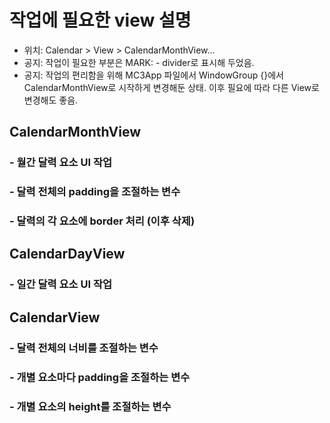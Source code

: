 # 작업에 필요한 view 설명
- 위치: Calendar > View > CalendarMonthView...
- 공지: 작업이 필요한 부분은 MARK: - divider로 표시해 두었음.
- 공지: 작업의 편리함을 위해 MC3App 파일에서 WindowGroup {}에서 CalendarMonthView로 시작하게 변경해둔 상태. 이후 필요에 따라 다른 View로 변경해도 좋음.

## CalendarMonthView
### - 월간 달력 요소 UI 작업
### - 달력 전체의 padding을 조절하는 변수
### - 달력의 각 요소에 border 처리 (이후 삭제)

## CalendarDayView
### - 일간 달력 요소 UI 작업

## CalendarView
### - 달력 전체의 너비를 조절하는 변수
### - 개별 요소마다 padding을 조절하는 변수
### - 개별 요소의 height를 조절하는 변수

